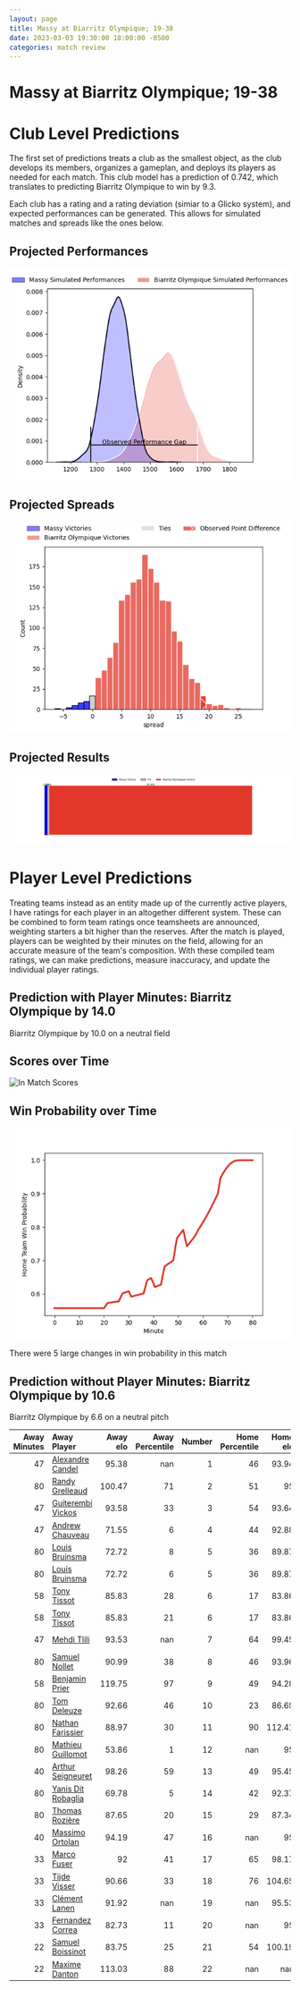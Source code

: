 ```yaml
---  
layout: page  
title: Massy at Biarritz Olympique; 19-38  
date: 2023-03-03 19:30:00 18:00:00 -0500  
categories: match review  
---
```

# Massy at Biarritz Olympique; 19-38

# Club Level Predictions


The first set of predictions treats a club as the smallest object, as the club develops its members, organizes a gameplan, and deploys its players as needed for each match. This club model has a prediction of 0.742, which translates to predicting Biarritz Olympique to win by 9.3.

Each club has a rating and a rating deviation (simiar to a Glicko system), and expected performances can be generated. This allows for simulated matches and spreads like the ones below.
## Projected Performances


![Projected Performances](plots/performances_2023-03-03-BiarritzOlympique-Massy.png)
## Projected Spreads


![Projected Spreads](plots/spreads_2023-03-03-BiarritzOlympique-Massy.png)
## Projected Results


![Projected Results](plots/resultbar_2023-03-03-BiarritzOlympique-Massy.png)
# Player Level Predictions


Treating teams instead as an entity made up of the currently active players, I have ratings for each player in an altogether different system. These can be combined to form team ratings once teamsheets are announced, weighting starters a bit higher than the reserves. After the match is played, players can be weighted by their minutes on the field, allowing for an accurate measure of the team's composition. With these compiled team ratings, we can make predictions, measure inaccuracy, and update the individual player ratings.
## Prediction with Player Minutes: Biarritz Olympique by 14.0


Biarritz Olympique by 10.0 on a neutral field
## Scores over Time


![In Match Scores](plots/recap_scores_2023-03-03-BiarritzOlympique-Massy.png)
## Win Probability over Time


![In Match Predictions](plots/recap_prob_2023-03-03-BiarritzOlympique-Massy.png)

There were 5 large changes in win probability in this match
## Prediction without Player Minutes: Biarritz Olympique by 10.6


Biarritz Olympique by 6.6 on a neutral pitch



|   Away Minutes | Away Player                                                        |   Away elo |   Away Percentile |   Number |   Home Percentile |   Home elo | Home Player                                                         |   Home Minutes |
|---------------:|:-------------------------------------------------------------------|-----------:|------------------:|---------:|------------------:|-----------:|:--------------------------------------------------------------------|---------------:|
|             47 | [Alexandre Candel](..//playerfiles//AlexandreCandel_cleaned.md)    |      95.38 |               nan |        1 |                46 |      93.94 | [Giorgi Nutsubidze](..//playerfiles//GiorgiNutsubidze_cleaned.md)   |             40 |
|             80 | [Randy Grelleaud](..//playerfiles//RandyGrelleaud_cleaned.md)      |     100.47 |                71 |        2 |                51 |      95    | [Baptiste Erdocio](..//playerfiles//BaptisteErdocio_cleaned.md)     |             80 |
|             47 | [Guiterembi Vickos](..//playerfiles//GuiterembiVickos_cleaned.md)  |      93.58 |                33 |        3 |                54 |      93.64 | [Luka Azariashvili](..//playerfiles//LukaAzariashvili_cleaned.md)   |             40 |
|             47 | [Andrew Chauveau](..//playerfiles//AndrewChauveau_cleaned.md)      |      71.55 |                 6 |        4 |                44 |      92.88 | [Johan Aliouat](..//playerfiles//JohanAliouat_cleaned.md)           |             80 |
|             80 | [Louis Bruinsma](..//playerfiles//LouisBruinsma_cleaned.md)        |      72.72 |                 8 |        5 |                36 |      89.87 | [Josh Tyrell](..//playerfiles//JoshTyrell_cleaned.md)               |             80 |
|             80 | [Louis Bruinsma](..//playerfiles//LouisBruinsma_cleaned.md)        |      72.72 |                 6 |        5 |                36 |      89.87 | [Josh Tyrell](..//playerfiles//JoshTyrell_cleaned.md)               |             80 |
|             58 | [Tony Tissot](..//playerfiles//TonyTissot_cleaned.md)              |      85.83 |                28 |        6 |                17 |      83.86 | [David O'Callaghan](..//playerfiles//DavidO'Callaghan_cleaned.md)   |             40 |
|             58 | [Tony Tissot](..//playerfiles//TonyTissot_cleaned.md)              |      85.83 |                21 |        6 |                17 |      83.86 | [David O'Callaghan](..//playerfiles//DavidO'Callaghan_cleaned.md)   |             40 |
|             47 | [Mehdi Tlili](..//playerfiles//MehdiTlili_cleaned.md)              |      93.53 |               nan |        7 |                64 |      99.45 | [Thomas Hebert](..//playerfiles//ThomasHebert_cleaned.md)           |             80 |
|             80 | [Samuel Nollet](..//playerfiles//SamuelNollet_cleaned.md)          |      90.99 |                38 |        8 |                46 |      93.96 | [Elliott Dixon](..//playerfiles//ElliottDixon_cleaned.md)           |             80 |
|             58 | [Benjamin Prier](..//playerfiles//BenjaminPrier_cleaned.md)        |     119.75 |                97 |        9 |                49 |      94.28 | [Barnabé Couilloud](..//playerfiles//BarnabéCouilloud_cleaned.md)   |             80 |
|             80 | [Tom Deleuze](..//playerfiles//TomDeleuze_cleaned.md)              |      92.66 |                46 |       10 |                23 |      86.69 | [Baptiste Germain](..//playerfiles//BaptisteGermain_cleaned.md)     |             80 |
|             80 | [Nathan Farissier](..//playerfiles//NathanFarissier_cleaned.md)    |      88.97 |                30 |       11 |                90 |     112.41 | [Temo Matiu](..//playerfiles//TemoMatiu_cleaned.md)                 |             40 |
|             80 | [Mathieu Guillomot](..//playerfiles//MathieuGuillomot_cleaned.md)  |      53.86 |                 1 |       12 |               nan |      95    | [Joseph Tomane](..//playerfiles//JosephTomane_cleaned.md)           |             63 |
|             40 | [Arthur Seigneuret](..//playerfiles//ArthurSeigneuret_cleaned.md)  |      98.26 |                59 |       13 |                49 |      95.45 | [Ilian Perraux](..//playerfiles//IlianPerraux_cleaned.md)           |             80 |
|             80 | [Yanis Dit Robaglia](..//playerfiles//YanisDitRobaglia_cleaned.md) |      69.78 |                 5 |       14 |                42 |      92.37 | [Francois Vergnaud](..//playerfiles//FrancoisVergnaud_cleaned.md)   |             80 |
|             80 | [Thomas Rozière](..//playerfiles//ThomasRozière_cleaned.md)        |      87.65 |                20 |       15 |                29 |      87.34 | [Joe Jonas](..//playerfiles//JoeJonas_cleaned.md)                   |             80 |
|             40 | [Massimo Ortolan](..//playerfiles//MassimoOrtolan_cleaned.md)      |      94.19 |                47 |       16 |               nan |      95    | [Zakaria El Fakir](..//playerfiles//ZakariaElFakir_cleaned.md)      |             28 |
|             33 | [Marco Fuser](..//playerfiles//MarcoFuser_cleaned.md)              |      92    |                41 |       17 |                65 |      98.17 | [Killian Taofifenua](..//playerfiles//KillianTaofifenua_cleaned.md) |             40 |
|             33 | [Tijde Visser](..//playerfiles//TijdeVisser_cleaned.md)            |      90.66 |                33 |       18 |                76 |     104.65 | [John Dyer](..//playerfiles//JohnDyer_cleaned.md)                   |             40 |
|             33 | [Clément Lanen](..//playerfiles//ClémentLanen_cleaned.md)          |      91.92 |               nan |       19 |               nan |      95.53 | [Gilles Bosch](..//playerfiles//GillesBosch_cleaned.md)             |             40 |
|             33 | [Fernandez Correa](..//playerfiles//FernandezCorrea_cleaned.md)    |      82.73 |                11 |       20 |               nan |      95    | [Clément Pérusin](..//playerfiles//ClémentPérusin_cleaned.md)       |             17 |
|             22 | [Samuel Boissinot](..//playerfiles//SamuelBoissinot_cleaned.md)    |      83.75 |                25 |       21 |                54 |     100.19 | [Luka Tchelidze](..//playerfiles//LukaTchelidze_cleaned.md)         |             12 |
|             22 | [Maxime Danton](..//playerfiles//MaximeDanton_cleaned.md)          |     113.03 |                88 |       22 |               nan |     nan    | nan                                                                 |            nan |

